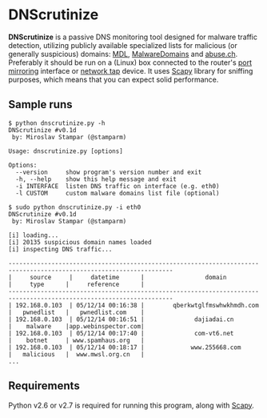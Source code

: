 DNScrutinize
============

**DNScrutinize** is a passive DNS monitoring tool designed for malware traffic detection, utilizing publicly available specialized lists for malicious (or generally suspicious) domains: [MDL](http://www.malwaredomainlist.com/hostslist/hosts.txt), [MalwareDomains](http://malwaredomains.lehigh.edu/files/domains.txt) and [abuse.ch](https://zeustracker.abuse.ch/blocklist.php?download=domainblocklist). Preferably it should be run on a (Linux) box connected to the router's [port mirroring](http://en.wikipedia.org/wiki/Port_mirroring) interface or [network tap](http://en.wikipedia.org/wiki/Network_tap) device. It uses [Scapy](http://www.secdev.org/projects/scapy/) library for sniffing purposes, which means that you can expect solid performance.

Sample runs
----

```
$ python dnscrutinize.py -h
DNScrutinize #v0.1d
 by: Miroslav Stampar (@stamparm)

Usage: dnscrutinize.py [options]

Options:
  --version     show program's version number and exit
  -h, --help    show this help message and exit
  -i INTERFACE  listen DNS traffic on interface (e.g. eth0)
  -l CUSTOM     custom malware domains list file (optional)
```

```
$ sudo python dnscrutinize.py -i eth0
DNScrutinize #v0.1d
 by: Miroslav Stampar (@stamparm)

[i] loading...
[i] 20135 suspicious domain names loaded
[i] inspecting DNS traffic...

--------------------------------------------------------------------------------------------------------------------
|     source     |     datetime      |                 domain                 |     type      |     reference      |
--------------------------------------------------------------------------------------------------------------------
| 192.168.0.103  | 05/12/14 00:16:38 |        qberkwtglfmswhwkhmdh.com        |   pwnedlist   |   pwnedlist.com    |
| 192.168.0.103  | 05/12/14 00:16:51 |              dajiadai.cn               |    malware    |app.webinspector.com|
| 192.168.0.103  | 05/12/14 00:17:40 |              com-vt6.net               |    botnet     | www.spamhaus.org   |
| 192.168.0.103  | 05/12/14 00:18:17 |             www.255668.com             |   malicious   |  www.mwsl.org.cn   |
...
```

Requirements
----

Python v2.6 or v2.7 is required for running this program, along with [Scapy](http://www.secdev.org/projects/scapy/).
